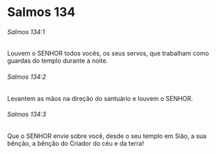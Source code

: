 # Salmos 134

###### Salmos 134:1

Louvem o SENHOR todos vocês, os seus servos, que trabalham como guardas do templo durante a noite.

###### Salmos 134:2

Levantem as mãos na direção do santuário e louvem o SENHOR.

###### Salmos 134:3

Que o SENHOR envie sobre você, desde o seu templo em Sião, a sua bênção, a bênção do Criador do céu e da terra!

